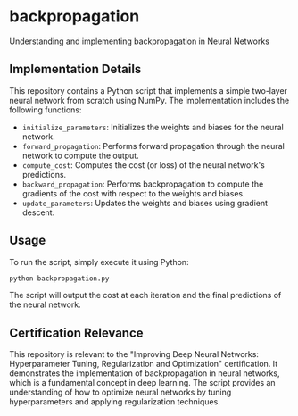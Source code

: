 # backpropagation
Understanding and implementing backpropagation in Neural Networks

## Implementation Details

This repository contains a Python script that implements a simple two-layer neural network from scratch using NumPy. The implementation includes the following functions:

- `initialize_parameters`: Initializes the weights and biases for the neural network.
- `forward_propagation`: Performs forward propagation through the neural network to compute the output.
- `compute_cost`: Computes the cost (or loss) of the neural network's predictions.
- `backward_propagation`: Performs backpropagation to compute the gradients of the cost with respect to the weights and biases.
- `update_parameters`: Updates the weights and biases using gradient descent.

## Usage

To run the script, simply execute it using Python:

```bash
python backpropagation.py
```

The script will output the cost at each iteration and the final predictions of the neural network.

## Certification Relevance

This repository is relevant to the "Improving Deep Neural Networks: Hyperparameter Tuning, Regularization and Optimization" certification. It demonstrates the implementation of backpropagation in neural networks, which is a fundamental concept in deep learning. The script provides an understanding of how to optimize neural networks by tuning hyperparameters and applying regularization techniques.
